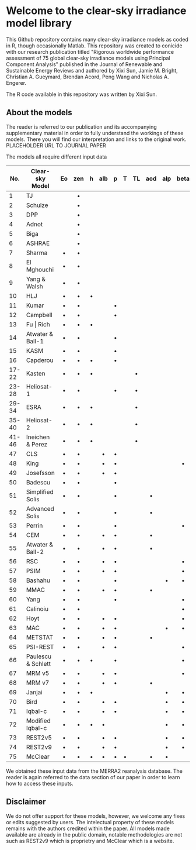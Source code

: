 # Welcome to the clear-sky irradiance model library
This Github repository contains many clear-sky irradiance models as coded in R, though occasionally Matlab.
This repository was created to conicide with our research publication titled "Rigorous worldwide performance assessment of 75 global clear-sky irradiance models using Principal Component Analysis" published in the Journal of Renewable and Sustainable Energy Reviews and authored by Xixi Sun, Jamie M. Bright, Christian A. Gueymard, Brendan Acord, Peng Wang and Nicholas A. Engerer.

The R code available in this repository was written by Xixi Sun.

## About the models
The reader is referred to our publication and its accompanying supplementary material in order to fully understand the workings of these models. There you will find our interpretation and links to the original work.
PLACEHOLDER URL TO JOURNAL PAPER

The models all require different input data


|No. |Clear-sky Model|Eo|zen|h|alb|p|T|TL|aod|alp|beta|O3|NO2 |H2O|tau|Tot 
|---|------|:--:|:--:|:--:|:--:|:--:|:--:|:--:|:--:|:--:|:--:|:--:|:--:|:--:|:--:|:--:
|1 | TJ || •| | | | | | | | | | | | | 1 
|2 | Schulze || •| | | | | | | | | | | | | 1 
|3 | DPP || •| | | | | | | | | | | | | 1 
|4 | Adnot || •| | | | | | | | | | | | | 1 
|5 | Biga ||•| | | | | | | | | | | | | 1 
|6 | ASHRAE ||•| | | | | | | | | | | | | 1 
|7 | Sharma | •|•| | | | | | | | | | | | | 2 
|8 | El Mghouchi | •|•| | | | | | | | | | | | | 2 
|9 | Yang & Walsh | •|•| | | | | | | | | | | | | 2 
|10 | HLJ |•|•|• ||||||| | | ||| 3 
|11 | Kumar |•|• |||• ||||||| | || 3 
|12 | Campbell |•|• |||• ||||||| | || 3 
|13 | Fu \| Rich | • |• |•|| | |||| | | ||| 3 
|14 | Atwater & Ball-1 |•|•|| |•| | | | | | | |• | |4 
|15 | KASM |•|•| | |•| | | | | | | |• | |4 
|16 | Capderou |•|•| •| |•| | | | | | | | | |4 
|17-22 | Kasten | •|• |• ||||• || | | | | | | 4 
|23-28 | Heliosat-1 | •|•|||• ||• ||| || | | | 4 
|29-34 | ESRA | •|• |•| | | |• | | | | | | | | 4 
|35-40 | Heliosat-2 |•|• |• ||||• ||| | | || | 4 
|41-46 | Ineichen & Perez | •|•|• ||||• || | | ||| | 4 
|47 | CLS |•|•||•|• ||| |||||• | |5 
|48 | King |•|•||•|• ||| ||•||| | |5 
|49 | Josefsson | •|•||•|• ||| |||||• | |5 
|50 | Badescu | • |• |||• ||| |||•||• | |5 
|51 | Simplified Solis | •|•|||• |||• |||||• | |5 
|52 | Advanced Solis | •|•|||• |||• |||||• | |5 
|53 | Perrin | •|•|||• ||| ||•|•||• | |6 
|54 | CEM | •|•||•|• ||| • | ||||• | |6 
|55 | Atwater & Ball-2 | •|• ||• |•|| |•|||||•| |6 
|56 | RSC | •|•||•|•|| | ||•|||•| |6 
|57 | PSIM | •|•||•|•|| | ||•|||•| |6 
|58 | Bashahu |•|•| | |• | | | |•|•| ||•| |6 
|59 | MMAC | •|•||•|•|||•|||||•| |6 
|60 | Yang | •|•|||•|||||•|•||•| |6 
|61 | Calinoiu |•|•||||||||•|•|•|• | |6 
|62 | Hoyt | •|•||•|•|||||•|•||•| | 7 
|63 | MAC | •|•||•|•||||•|•|||•||7 
|64 | METSTAT | •|•| |•|•|||•| | |•| |•| | 7 
|65 | PSI-REST | •|•| |•|•| | | | |•|•| |•| | 7 
|66 | Paulescu & Schlett | •|•|•| |•| | | | |•|•| |•| | 7 
|67 | MRM v5 | •|•||•|•|||||•|•||• | |7 
|68 | MRM v7 | •|•||•|•|||•| | |•||•|| 7 
|69 | Janjai |•|•|•| |||||•|• |• ||•| | 7 
|70 | Bird | •|•||• |•||| |•|• |• ||• | |8 
|71 | Iqbal-c | •|•||•|•||| |•|• |• ||• | |8 
|72 | Modified Iqbal-c |•|•|•|•| ||||•|•|•||•| |8 
|73 | REST2v5 | •|•||•|•||||• |• |• |• |• || 9 
|74 | REST2v9 |•|•||•|•||||•|•|•| |•|•| 9 
|75 | McClear | •|•|•|•|•|•|| •|•| | •| |•| | 10 


We obtained these input data from the MERRA2 reanalysis database. 
The reader is again referred to the data section of our paper in order to learn how to access these inputs.

## Disclaimer
We do not offer support for these models, however, we welcome any fixes or edits suggested by users. 
The intelectual property of these models remains with the authors credited within the paper. 
All models made available are already in the public domain, notable methodologies are not such as REST2v9 which is proprietry and McClear which is a website.
